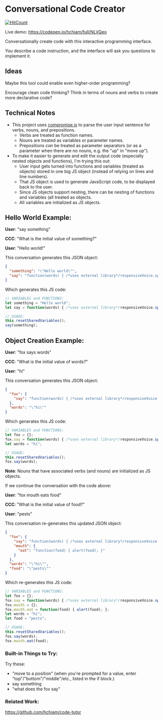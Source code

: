 # Conversational Code Creator

[![HitCount](http://hits.dwyl.io/hchiam/ccc.svg)](http://hits.dwyl.io/hchiam/ccc)

Live demo: https://codepen.io/hchiam/full/NLVQeo

Conversationally create code with this interactive programming interface.

You describe a code instruction, and the interface will ask you questions to implement it.

## Ideas

Maybe this tool could enable even higher-order programming?

Encourage clean code thinking? Think in terms of nouns and verbs to create more declarative code?

## Technical Notes

- This project uses [compromise.js](https://github.com/spencermountain/compromise) to parse the user input sentence for verbs, nouns, and prepositions.
  - Verbs are treated as function names.
  - Nouns are treated as variables or parameter names.
  - Prepositions _can_ be treated as parameter separators (or as a parameter when there are no nouns, e.g. the "up" in "move up").
- To make it easier to generate and edit the output code (especially nested objects and functions), I'm trying this out:
  - User input gets turned into functions and variables (treated as objects) stored in one big JS object (instead of relying on lines and line numbers).
  - That JS object is used to generate JavaScript code, to be displayed back to the user.
  - Since JS objects support nesting, there can be nesting of functions and variables (all treated as objects.
  - All variables are initialized as JS objects.

## Hello World Example:

**User**: "say something"

**CCC**: "What is the initial value of something?"

**User**: "Hello world!"

This conversation generates this JSON object:

```json
{
  "something": "\"Hello world\"",
  "say": "function(words) { /*uses external library*/responsiveVoice.speak('\"' + words + '\"', 'UK English Male'); }"
}
```

Which generates this JS code:

```js
// VARIABLES and FUNCTIONS:
let something = "Hello world";
let say = function(words) { /*uses external library*/responsiveVoice.speak('"' + words + '"', 'UK English Male'); };

// USAGE:
this.resetSharedVariables();
say(something);
```

## Object Creation Example:

**User**: "fox says words"

**CCC**: "What is the initial value of words?"

**User**: "hi"

This conversation generates this JSON object:

```json
{
  "fox": {
    "say": "function(words) { /*uses external library*/responsiveVoice.speak('\"' + words + '\"', 'UK English Male'); }"
  },
  "words": "\"hi\""
}
```

Which generates this JS code:

```js
// VARIABLES and FUNCTIONS:
let fox = {};
fox.say = function(words) { /*uses external library*/responsiveVoice.speak('"' + words + '"', 'UK English Male'); };
let words = "hi";

// USAGE:
this.resetSharedVariables();
fox.say(words);
```

**Note**: Nouns that have associated verbs (and nouns) are initialized as JS objects.

If we continue the conversation with the code above:

**User**: "fox mouth eats food"

**CCC**: "What is the initial value of food?"

**User**: "pests"

This conversation re-generates this updated JSON object:

```json
{
  "fox": {
    "say": "function(words) { /*uses external library*/responsiveVoice.speak('\"' + words + '\"', 'UK English Male'); }",
    "mouth": {
      "eat": "function(food) { alert(food); }"
    }
  },
  "words": "\"hi\"",
  "food": "\"pests\""
}
```

Which re-generates this JS code:

```js
// VARIABLES and FUNCTIONS:
let fox = {};
fox.say = function(words) { /*uses external library*/responsiveVoice.speak('"' + words + '"', 'UK English Male'); };
fox.mouth = {};
fox.mouth.eat = function(food) { alert(food); };
let words = "hi";
let food = "pests";

// USAGE:
this.resetSharedVariables();
fox.say(words);
fox.mouth.eat(food);
```

### Built-in Things to Try:

Try these:
* "move to a position" (when you're prompted for a value, enter "top"/"bottom"/"middle"/etc., listed in the if block.)
* say something
* "what does the fox say"

### Related Work:

https://github.com/hchiam/code-tutor

